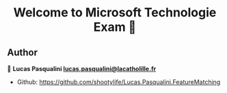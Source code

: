<h1 align="center">Welcome to Microsoft Technologie Exam 👋</h1>

## Author

👤 **Lucas Pasqualini <lucas.pasqualini@lacatholille.fr>**

- Github: https://github.com/shootylife/Lucas.Pasqualini.FeatureMatching
